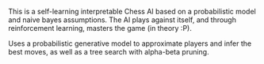 This is a self-learning interpretable Chess AI based on a probabilistic model and naive bayes assumptions. The AI plays against itself, and through reinforcement learning, masters the game (in theory :P).

Uses a probabilistic generative model to approximate players and infer the best moves, as well as a tree search with alpha-beta pruning.
